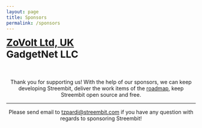 ```yaml
---
layout: page
title: Sponsors
permalink: /sponsors
---
```



<div class="app-select-screen">
    <div class="flex-btncontainer">
        <div class="flex-btnitem">
            <a href="http://www.zovolt.com" style="font-size:26px;font-weight:bold">ZoVolt Ltd, UK</a>
        </div>
        <div class="flex-btnitem">
            <span style="font-size:26px;font-weight:bold">GadgetNet LLC</span>
        </div>
    </div>
</div>

<div style="text-align:center;margin-top:50px">
    Thank you for supporting us! With the help of our sponsors, we can keep developing Streembit, deliver the work items of the <a href="http://streemio.github.io/roadmap">roadmap</a>, keep Streembit open source and free. 
</div>

----------------

<div style="text-align:center">
    Please send email to <a href="mailto:tzpardi@streembit.com">tzpardi@streembit.com</a> if you have any question with regards to sponsoring Streembit!
</div>

